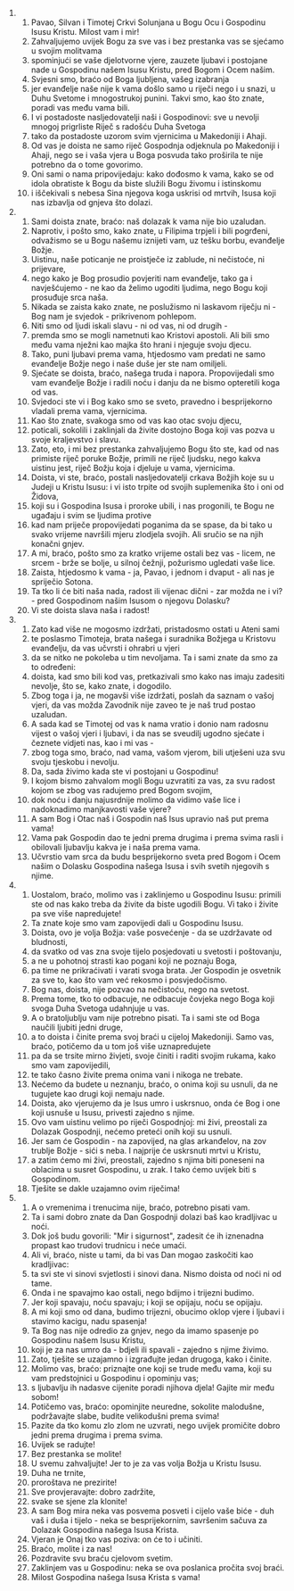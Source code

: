 <ol>
  <li>
    <ol>
      <li>Pavao, Silvan i Timotej Crkvi Solunjana u Bogu Ocu i Gospodinu  Isusu Kristu. Milost vam i mir!</li>
      <li>Zahvaljujemo uvijek Bogu za sve vas i bez prestanka vas  se sjećamo u svojim molitvama</li>
      <li>spominjući se vaše djelotvorne  vjere, zauzete ljubavi i postojane nade u Gospodinu našem Isusu  Kristu, pred Bogom i Ocem našim.</li>
      <li>Svjesni smo, braćo od Boga  ljubljena, vašeg izabranja</li>
      <li>jer evanđelje naše nije k vama  došlo samo u riječi nego i u snazi, u Duhu Svetome i mnogostrukoj  punini. Takvi smo, kao što znate, poradi vas među vama bili.</li>
      <li>I vi postadoste nasljedovatelji naši i Gospodinovi: sve u  nevolji mnogoj prigrliste Riječ s radošću Duha Svetoga</li>
      <li>tako  da postadoste uzorom svim vjernicima u Makedoniji i Ahaji.</li>
      <li>Od  vas je doista ne samo riječ Gospodnja odjeknula po Makedoniji  i Ahaji, nego se i vaša vjera u Boga posvuda tako proširila te  nije potrebno da o tome govorimo.</li>
      <li>Oni sami o nama pripovijedaju:  kako dođosmo k vama, kako se od idola obratiste k Bogu da biste  služili Bogu živomu i istinskomu</li>
      <li>i iščekivali s nebesa Sina  njegova koga uskrisi od mrtvih, Isusa koji nas izbavlja od gnjeva  što dolazi.</li>
    </ol>
  </li>
  <li>
    <ol>
      <li>Sami doista znate, braćo: naš dolazak k vama nije bio uzaludan.</li>
      <li>Naprotiv, i pošto smo, kako znate, u Filipima trpjeli i bili  pogrđeni, odvažismo se u Bogu našemu iznijeti vam, uz tešku borbu, evanđelje Božje.</li>
      <li>Uistinu, naše poticanje ne proistječe iz  zablude, ni nečistoće, ni prijevare,</li>
      <li>nego kako je Bog prosudio  povjeriti nam evanđelje, tako ga i navješćujemo - ne kao da želimo  ugoditi ljudima, nego Bogu koji prosuđuje srca naša.</li>
      <li>Nikada  se zaista kako znate, ne poslužismo ni laskavom riječju ni -  Bog nam je svjedok - prikrivenom pohlepom.</li>
      <li>Niti smo od ljudi  iskali slavu - ni od vas, ni od drugih -</li>
      <li>premda smo se mogli  nametnuti kao Kristovi apostoli. Ali bili smo među vama nježni  kao majka što hrani i njeguje svoju djecu.</li>
      <li>Tako, puni ljubavi  prema vama, htjedosmo vam predati ne samo evanđelje Božje nego  i naše duše jer ste nam omiljeli.</li>
      <li>Sjećate se doista, braćo, našega truda i napora. Propovijedali smo vam evanđelje Božje  i radili noću i danju da ne bismo opteretili koga od vas.</li>
      <li>Svjedoci  ste vi i Bog kako smo se sveto, pravedno i besprijekorno vladali  prema vama, vjernicima.</li>
      <li>Kao što znate, svakoga smo od vas  kao otac svoju djecu,</li>
      <li>poticali, sokolili i zaklinjali da  živite dostojno Boga koji vas pozva u svoje kraljevstvo i slavu.</li>
      <li>Zato, eto, i mi bez prestanka zahvaljujemo Bogu što ste, kad od nas primiste riječ poruke Božje, primili ne riječ ljudsku, nego kakva uistinu jest, riječ Božju koja i djeluje u vama,  vjernicima.</li>
      <li>Doista, vi ste, braćo, postali nasljedovatelji crkava  Božjih koje su u Judeji u Kristu Isusu: i vi isto trpite od svojih  suplemenika što i oni od Židova,</li>
      <li>koji su i Gospodina Isusa  i proroke ubili, i nas progonili, te Bogu ne ugađaju i svim se  ljudima protive</li>
      <li>kad nam priječe propovijedati poganima da  se spase, da bi tako u svako vrijeme navršili mjeru zlodjela  svojih. Ali sručio se na njih konačni gnjev.</li>
      <li>A mi, braćo, pošto smo za kratko vrijeme ostali bez vas  - licem, ne srcem - brže se bolje, u silnoj čežnji, požurismo  ugledati vaše lice.</li>
      <li>Zaista, htjedosmo k vama - ja, Pavao, i jednom i dvaput - ali nas je spriječio Sotona.</li>
      <li>Ta tko  li će biti naša nada, radost ili vijenac dični - zar možda ne  i vi? - pred Gospodinom našim Isusom o njegovu Dolasku?</li>
      <li>Vi  ste doista slava naša i radost!</li>
    </ol>
  </li>
  <li>
    <ol>
      <li>Zato kad više ne mogosmo izdržati, pristadosmo ostati u Ateni  sami</li>
      <li>te poslasmo Timoteja, brata našega i suradnika Božjega  u Kristovu evanđelju, da vas učvrsti i ohrabri u vjeri</li>
      <li>da  se nitko ne pokoleba u tim nevoljama. Ta i sami znate da smo  za to određeni:</li>
      <li>doista, kad smo bili kod vas, pretkazivali  smo kako nas imaju zadesiti nevolje, što se, kako znate, i dogodilo.</li>
      <li>Zbog toga i ja, ne mogavši više izdržati, poslah da saznam  o vašoj vjeri, da vas možda Zavodnik nije zaveo te je naš trud  postao uzaludan.</li>
      <li>A sada kad se Timotej od vas k nama vratio i donio nam  radosnu vijest o vašoj vjeri i ljubavi, i da nas se sveudilj  ugodno sjećate i čeznete vidjeti nas, kao i mi vas -</li>
      <li>zbog  toga smo, braćo, nad vama, vašom vjerom, bili utješeni uza svu  svoju tjeskobu i nevolju.</li>
      <li>Da, sada živimo kada ste vi postojani  u Gospodinu!</li>
      <li>I kojom bismo zahvalom mogli Bogu uzvratiti za  vas, za svu radost kojom se zbog vas radujemo pred Bogom svojim,</li>
      <li>dok noću i danju najusrdnije molimo da vidimo vaše lice  i nadoknadimo manjkavosti vaše vjere?</li>
      <li>A sam Bog i Otac naš i Gospodin naš Isus upravio naš  put prema vama!</li>
      <li>Vama pak Gospodin dao te jedni prema drugima  i prema svima rasli i obilovali ljubavlju kakva je i naša prema  vama.</li>
      <li>Učvrstio vam srca da budu besprijekorno sveta pred  Bogom i Ocem našim o Dolasku Gospodina našega Isusa i svih  svetih njegovih s njime.</li>
    </ol>
  </li>
  <li>
    <ol>
      <li>Uostalom, braćo, molimo vas i zaklinjemo u Gospodinu Isusu:  primili ste od nas kako treba da živite da biste ugodili Bogu.  Vi tako i živite pa sve više napredujete!</li>
      <li>Ta znate koje smo  vam zapovijedi dali u Gospodinu Isusu.</li>
      <li>Doista, ovo je volja  Božja: vaše posvećenje - da se uzdržavate od bludnosti,</li>
      <li>da  svatko od vas zna svoje tijelo posjedovati u svetosti i poštovanju,</li>
      <li>a ne u pohotnoj strasti kao pogani koji ne poznaju Boga,</li>
      <li>pa time ne prikraćivati i varati svoga brata. Jer Gospodin  je osvetnik za sve to, kao što vam već rekosmo i posvjedočismo.</li>
      <li>Bog nas, doista, nije pozvao na nečistoću, nego na svetost.</li>
      <li>Prema tome, tko to odbacuje, ne odbacuje čovjeka nego Boga  koji svoga Duha Svetoga udahnjuje u vas.</li>
      <li>A o bratoljublju vam nije potrebno pisati. Ta i sami ste  od Boga naučili ljubiti jedni druge,</li>
      <li>a to doista i činite  prema svoj braći u cijeloj Makedoniji. Samo vas, braćo, potičemo  da u tom još više uznapredujete</li>
      <li>pa da se trsite mirno živjeti, svoje činiti i raditi svojim rukama, kako smo vam zapovijedili,</li>
      <li>te tako časno živite prema onima vani i nikoga ne trebate.</li>
      <li>Nećemo da budete u neznanju, braćo, o onima koji su usnuli, da ne tugujete kao drugi koji nemaju nade.</li>
      <li>Doista, ako vjerujemo  da je Isus umro i uskrsnuo, onda će Bog i one koji usnuše u Isusu, privesti zajedno s njime.</li>
      <li>Ovo vam uistinu velimo po riječi  Gospodnjoj: mi živi, preostali za Dolazak Gospodnji, nećemo preteći  onih koji su usnuli.</li>
      <li>Jer sam će Gospodin - na zapovijed,  na glas arkanđelov, na zov trublje Božje - sići s neba. I najprije  će uskrsnuti mrtvi u Kristu,</li>
      <li>a zatim ćemo mi živi, preostali, zajedno s njima biti poneseni na oblacima u susret Gospodinu, u zrak. I tako ćemo uvijek biti s Gospodinom.</li>
      <li>Tješite se  dakle uzajamno ovim riječima!</li>
    </ol>
  </li>
  <li>
    <ol>
      <li>A o vremenima i trenucima nije, braćo, potrebno pisati vam.</li>
      <li>Ta i sami dobro znate da Dan Gospodnji dolazi baš kao kradljivac  u noći.</li>
      <li>Dok još budu govorili: "Mir i sigurnost", zadesit  će ih iznenadna propast kao trudovi trudnicu i neće umaći.</li>
      <li>Ali vi, braćo, niste u tami, da bi vas Dan mogao zaskočiti  kao kradljivac:</li>
      <li>ta svi ste vi sinovi svjetlosti i sinovi dana.  Nismo doista od noći ni od tame.</li>
      <li>Onda i ne spavajmo kao ostali, nego bdijmo i trijezni budimo.</li>
      <li>Jer koji spavaju, noću spavaju;  i koji se opijaju, noću se opijaju.</li>
      <li>A mi koji smo od dana, budimo trijezni, obucimo oklop vjere i ljubavi i stavimo  kacigu, nadu spasenja!</li>
      <li>Ta Bog nas nije odredio  za gnjev, nego da imamo spasenje po Gospodinu našem Isusu Kristu,</li>
      <li>koji je za nas umro da - bdjeli ili spavali - zajedno s  njime živimo.</li>
      <li>Zato, tješite se uzajamno i izgrađujte jedan  drugoga, kako i činite.</li>
      <li>Molimo vas, braćo: priznajte one koji se trude među vama, koji su vam predstojnici u Gospodinu i opominju vas;</li>
      <li>s ljubavlju  ih nadasve cijenite poradi njihova djela! Gajite mir među sobom!</li>
      <li>Potičemo vas, braćo: opominjite  neuredne, sokolite malodušne, podržavajte slabe, budite velikodušni  prema svima!</li>
      <li>Pazite da tko komu zlo zlom ne uzvrati, nego  uvijek promičite dobro jedni prema drugima i prema svima.</li>
      <li>Uvijek se radujte!</li>
      <li>Bez prestanka se molite!</li>
      <li>U  svemu zahvaljujte! Jer to je za vas volja Božja u Kristu Isusu.</li>
      <li>Duha ne trnite,</li>
      <li>proroštava ne prezirite!</li>
      <li>Sve  provjeravajte: dobro zadržite,</li>
      <li>svake se sjene zla  klonite!</li>
      <li>A sam Bog mira neka vas posvema posveti i cijelo vaše  biće - duh vaš i duša i tijelo - neka se besprijekornim, savršenim  sačuva za Dolazak Gospodina našega Isusa Krista.</li>
      <li>Vjeran je  Onaj tko vas poziva: on će to i učiniti.</li>
      <li>Braćo, molite i za nas!</li>
      <li>Pozdravite svu braću cjelovom svetim.</li>
      <li>Zaklinjem vas u Gospodinu: neka se ova poslanica pročita  svoj braći.</li>
      <li>Milost Gospodina našega Isusa Krista s vama!</li>
    </ol>
  </li>
</ol>